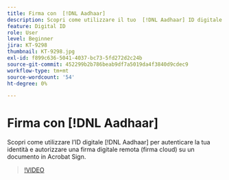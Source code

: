 ```yaml
---
title: Firma con  [!DNL Aadhaar]
description: Scopri come utilizzare il tuo  [!DNL Aadhaar] ID digitale per autenticare la tua identità e autorizzare una firma digitale remota (firma cloud) su un documento in Acrobat Sign
feature: Digital ID
role: User
level: Beginner
jira: KT-9298
thumbnail: KT-9298.jpg
exl-id: f899c636-5041-4037-bc73-5fd272d2c24b
source-git-commit: 452299b2b786beab9df7a5019da4f3840d9cdec9
workflow-type: tm+mt
source-wordcount: '54'
ht-degree: 0%

---
```


# Firma con [!DNL Aadhaar]

Scopri come utilizzare l’ID digitale [!DNL Aadhaar] per autenticare la tua identità e autorizzare una firma digitale remota (firma cloud) su un documento in Acrobat Sign.

>[!VIDEO](https://video.tv.adobe.com/v/338362?quality=12&learn=on&hidetitle=true)
